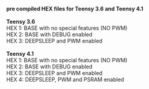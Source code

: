 <b> pre compiled HEX files for Teensy 3.6 and Teensy 4.1</b><br>
<br>
<b> Teensy 3.6 </b><br>
HEX 1: BASE with no special features (NO PWM)<br>
HEX 2: BASE with DEBUG enabled<br>
HEX 3: DEEPSLEEP and PWM enabled<br>
<br>
<b> Teensy 4.1</b><br>
HEX 1: BASE with no special features (NO PWM)<br>
HEX 2: BASE with DEBUG enabled<br>
HEX 3: DEEPSLEEP and PWM enabled<br>
HEX 4: DEEPSLEEP, PWM and PSRAM enabled<br>
